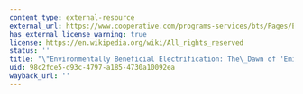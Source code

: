 ```yaml
---
content_type: external-resource
external_url: https://www.cooperative.com/programs-services/bts/Pages/Environmentally-Beneficial-Electrification-The-Dawn-of-Emissions-Efficiency.aspx
has_external_license_warning: true
license: https://en.wikipedia.org/wiki/All_rights_reserved
status: ''
title: "\"Environmentally Beneficial Electrification: The\_Dawn of 'Emissions Efficiency.'\""
uid: 98c2fce5-d93c-4797-a185-4730a10092ea
wayback_url: ''
---
```

